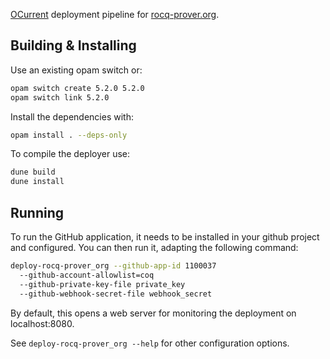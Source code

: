 [OCurrent](https://www.ocurrent.org/) deployment pipeline for [rocq-prover.org](https://github.com/coq/rocq-prover.org).

## Building & Installing

Use an existing opam switch or:
```bash
opam switch create 5.2.0 5.2.0
opam switch link 5.2.0
```

Install the dependencies with:
```bash
opam install . --deps-only
```

To compile the deployer use:

```bash
dune build
dune install
```

## Running

To run the GitHub application, it needs to be installed in your github project 
and configured. You can then run it, adapting the following command:

```bash
deploy-rocq-prover_org --github-app-id 1100037 
  --github-account-allowlist=coq
  --github-private-key-file private_key 
  --github-webhook-secret-file webhook_secret
```

By default, this opens a web server for monitoring the deployment on localhost:8080.

See ```deploy-rocq-prover_org --help``` for other configuration options.
